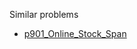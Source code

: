 Similar problems
- [p901_Online_Stock_Span](https://github.com/genxium/Leetcode/tree/master/p901_Online_Stock_Span) 
